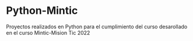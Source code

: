 # Python-Mintic
Proyectos realizados en Python para el cumplimiento del curso desarollado en el curso Mintic-Mision Tic 2022
